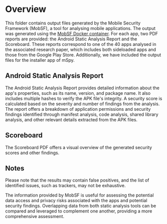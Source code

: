# Overview

This folder contains output files generated by the Mobile Security Framework (MobSF), a tool for analysing mobile applications. The output was generated using the [MobSF Docker container](https://hub.docker.com/r/opensecurity/mobile-security-framework-mobsf/). For each app, two PDF reports are provided: the Android Static Analysis Report and the Scoreboard. These reports correspond to one of the 40 apps analysed in the associated research paper, which includes both sideloaded apps and those from the Google Play Store. Additionally, we have included the output files for the installer app of mSpy.

## Android Static Analysis Report

The Android Static Analysis Report provides detailed information about the app's properties, such as its name, version, and package name. It also includes multiple hashes to verify the APK file's integrity. A security score is calculated based on the severity and number of findings from the analysis. The report offers a breakdown of application permissions and security findings identified through manifest analysis, code analysis, shared library analysis, and other relevant details extracted from the APK files.

## Scoreboard

The Scoreboard PDF offers a visual overview of the generated security scores and other findings.

## Notes

Please note that the results may contain false positives, and the list of identified issues, such as trackers, may not be exhaustive.

The information provided by MobSF is useful for assessing the potential data access and privacy risks associated with the apps and potential security findings. Overlapping data from both static analysis tools can be compared and leveraged to complement one another, providing a more comprehensive assessment.
